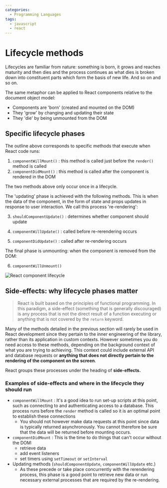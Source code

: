```yaml
---
categories:
  - Programming Languages
tags:
  - javascript
  - react
---
```


# Lifecycle methods

Lifecycles are familiar from nature: something is born, it grows and reaches maturity and then dies and the process continues as what dies is broken down into constituent parts which form the basis of new life. And so on and so on.

The same metaphor can be applied to React components relative to the document object model:

- Components are 'born' (created and mounted on the DOM)
- They 'grow' by changing and updating their state
- They 'die' by being unmounted from the DOM

## Specific lifecycle phases

The outline above corresponds to specific methods that execute when React code runs:

1. `componentWillMount()` : this method is called just before the `render()` method is called
2. `componentDidMount()` : this method is called after the component is rendered in the DOM

The two methods above only occur once in a lifecycle.

The 'updating' phase is achieved with the following methods. This is when the data of the component, in the form of state and props updates in response to user interaction. We call this process 're-rendering':

3. `shouldComponentUpdate()` : determines whether component should update

4. `componentWillUpdate()` : called before re-rerendering occurs

5. `componentDidUpdate()` : called after re-rendering occurs

The final phase is unmounting: when the component is removed from the DOM:

6. `componentWillUnmount()`

![React component lifecycle](../../../_img/react-lifecycle.png)

## Side-effects: why lifecycle phases matter

> React is built based on the principles of functional programming. In this paradigm, a side-effect (something that is generally discouraged) is any process that is not the direct result of a function executing or anything that is not covered by the `return` keyword.

Many of the methods detailed in the previous section will rarely be used in React development since they pertain to the inner engineering of the library, rather than its application in custom contexts. However sometimes you do need access to these methods, depending on the background context of what you are trying to achieving. This context could include external API and database requests or **anything that does not directly pertain to the rendering of the component on the screen**.

React groups these processes under the heading of **side-effects.**

### Examples of side-effects and where in the lifecycle they should run

- `componentWillMount` : It's a good idea to run set-up scripts at this point, such as connecting to and authenticating access to a database. This process runs before the `render` method is called so it is an optimal point to establish these connections
  - You should not however make data requests at this point since data is typically returned asynchronously. You cannot therefore be sure that the data will be returned before mounting occurs.
- `componentDidMount` : This is the time to do things that can't occur without the DOM:
  - retrieve data
  - add event listeners
  - set timers using `setTimeout` or `setInterval`
- Updating methods (`shouldComponentUpdate`, `componentWillUpdate` etc.)
  - As these precede or take place concurrently with the rerendering process, this phase is a good point to retrieve new data or run necessary external processes that are required by the re-rendering.
